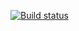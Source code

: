 [![Build status](https://ci.appveyor.com/api/projects/status/m51iu74b9jq57rnf?svg=true)](https://ci.appveyor.com/project/ivalynx/ajs-homeworks-prototypes-constructors-function)